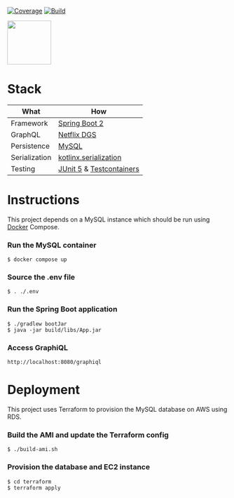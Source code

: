 [![Coverage](https://codecov.io/gh/itsandreramon/spring-starter-rds/branch/master/graph/badge.svg)](https://codecov.io/gh/itsandreramon/spring-starter)
[![Build](https://github.com/itsandreramon/spring-starter-rds/workflows/Build/badge.svg?branch=master)](https://github.com/itsandreramon/spring-starter/actions)

<img width="auto" height="100px" src="https://i.imgur.com/wGJQmTN.png">

# Stack

| What          | How                                                                                                                        |
|---------------|----------------------------------------------------------------------------------------------------------------------------|
| Framework     | [Spring Boot 2](https://spring.io/)                                                                                        |
| GraphQL       | [Netflix DGS](https://github.com/Netflix/dgs-framework)                                                                    |
| Persistence   | [MySQL](https://www.mysql.com/)                                                                                        |
| Serialization | [kotlinx.serialization](https://github.com/Kotlin/kotlinx.serialization)                                                   |
| Testing       | [JUnit 5](https://github.com/junit-team/junit5) & [Testcontainers](https://github.com/testcontainers/testcontainers-java/) |

# Instructions

This project depends on a MySQL instance which should be run
using [Docker](https://www.docker.com/products/docker-desktop) Compose.

### Run the MySQL container

```
$ docker compose up
```

### Source the .env file

```
$ . ./.env
```

### Run the Spring Boot application

```
$ ./gradlew bootJar
$ java -jar build/libs/App.jar
```

### Access GraphiQL

```
http://localhost:8080/graphiql
```

# Deployment

This project uses Terraform to provision the MySQL database on AWS using RDS.

### Build the AMI and update the Terraform config

```
$ ./build-ami.sh
```

### Provision the database and EC2 instance

```
$ cd terraform
$ terraform apply
```
